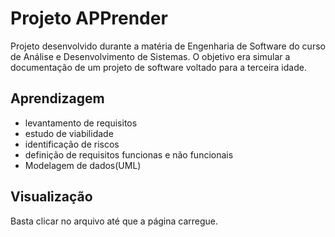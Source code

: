 # Projeto APPrender
  Projeto desenvolvido durante a matéria de Engenharia de Software do curso de Análise e Desenvolvimento de Sistemas. O objetivo era simular a documentação de um projeto 
de software voltado para a terceira idade.
## Aprendizagem
 - levantamento de requisitos 
 - estudo de viabilidade 
 - identificação de riscos
 - definição de requisitos funcionas e não funcionais 
 - Modelagem de dados(UML)
  
## Visualização
 Basta clicar no arquivo até que a página carregue.
